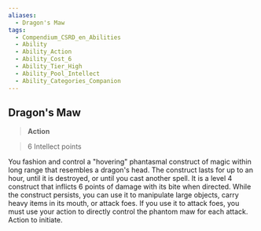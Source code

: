 ```yaml
---
aliases:
  - Dragon's Maw
tags:
  - Compendium_CSRD_en_Abilities
  - Ability
  - Ability_Action
  - Ability_Cost_6
  - Ability_Tier_High
  - Ability_Pool_Intellect
  - Ability_Categories_Companion
---
```

  
    
## Dragon's Maw    
>**Action**    
>6 Intellect points  
    
You fashion and control a "hovering" phantasmal construct of magic within long range that resembles a dragon's head. The construct lasts for up to an hour, until it is destroyed, or until you cast another spell. It is a level 4 construct that inflicts 6 points of damage with its bite when directed. While the construct persists, you can use it to manipulate large objects, carry heavy items in its mouth, or attack foes. If you use it to attack foes, you must use your action to directly control the phantom maw for each attack. Action to initiate.